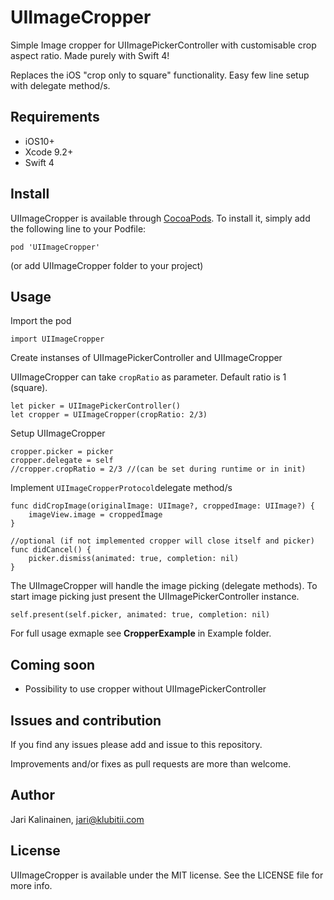 # UIImageCropper

Simple Image cropper for UIImagePickerController with customisable crop aspect ratio. Made purely with Swift 4!

Replaces the iOS "crop only to square" functionality. Easy few line setup with delegate method/s.

## Requirements

- iOS10+
- Xcode 9.2+
- Swift 4


## Install
UIImageCropper is available through [CocoaPods](http://cocoapods.org). To install
it, simply add the following line to your Podfile:

```
pod 'UIImageCropper'
```

 (or add UIImageCropper folder to your project)

## Usage

Import the pod

```
import UIImageCropper
```

Create instanses of UIImagePickerController and UIImageCropper

UIImageCropper can take  ```cropRatio``` as parameter.  Default ratio is 1 (square).

```
let picker = UIImagePickerController()
let cropper = UIImageCropper(cropRatio: 2/3)
```

Setup UIImageCropper

```
cropper.picker = picker
cropper.delegate = self
//cropper.cropRatio = 2/3 //(can be set during runtime or in init)
```

Implement ```UIImageCropperProtocol```delegate method/s

```
func didCropImage(originalImage: UIImage?, croppedImage: UIImage?) {
    imageView.image = croppedImage
}

//optional (if not implemented cropper will close itself and picker)
func didCancel() {
    picker.dismiss(animated: true, completion: nil)
}

```

The UIImageCropper will handle the image picking (delegate methods). To start image picking just present the UIImagePickerController instance.

```
self.present(self.picker, animated: true, completion: nil)
```

For full usage exmaple see **CropperExample** in Example folder.

## Coming soon

* Possibility to use cropper without UIImagePickerController

## Issues and contribution

If you find any issues please add and issue to this repository.

Improvements and/or fixes as pull requests are more than welcome.

## Author

Jari Kalinainen, jari@klubitii.com

## License

UIImageCropper is available under the MIT license. See the LICENSE file for more info.
